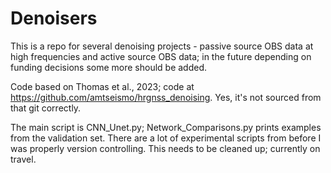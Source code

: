 # Denoisers

This is a repo for several denoising projects - passive source OBS data at high frequencies and active source OBS data; in the future depending on funding decisions some more should be added. 

Code based on Thomas et al., 2023; code at https://github.com/amtseismo/hrgnss_denoising. Yes, it's not sourced from that git correctly. 

The main script is CNN_Unet.py; Network_Comparisons.py prints examples from the validation set. There are a lot of experimental scripts from before I was properly version controlling. This needs to be cleaned up; currently on travel. 
